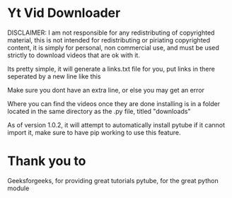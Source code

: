 # Yt Vid Downloader

DISCLAIMER: I am not responsible for any redistributing of copyrighted material, this is not intended for redistributing or piriating copyrighted content, it is simply for personal, non commercial use, and must be used strictly to download videos that are ok with it.

Its pretty simple, it will generate a links.txt file for you, put links in there seperated by a new line
like
this

Make sure you dont have an extra line, or else you may get an error

Where you can find the videos once they are done installing is in a folder located in the same directory as the .py file, titled "downloads"

As of version 1.0.2, it will attempt to automatically install pytube if it cannot import it, make sure to have pip working to use this feature.

# Thank you to

Geeksforgeeks, for providing great tutorials
pytube, for the great python module
